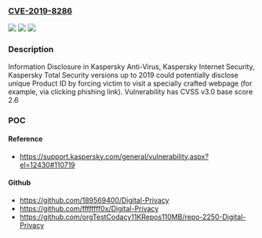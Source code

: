 ### [CVE-2019-8286](https://cve.mitre.org/cgi-bin/cvename.cgi?name=CVE-2019-8286)
![](https://img.shields.io/static/v1?label=Product&message=Kaspersky%20Anti-Virus%2C%20Kaspersky%20Internet%20Security%2C%20Kaspersky%20Total%20Security&color=blue)
![](https://img.shields.io/static/v1?label=Version&message=n%2Fa&color=blue)
![](https://img.shields.io/static/v1?label=Vulnerability&message=Information%20Disclosure&color=brighgreen)

### Description

Information Disclosure in Kaspersky Anti-Virus, Kaspersky Internet Security, Kaspersky Total Security versions up to 2019 could potentially disclose unique Product ID by forcing victim to visit a specially crafted webpage (for example, via clicking phishing link). Vulnerability has CVSS v3.0 base score 2.6

### POC

#### Reference
- https://support.kaspersky.com/general/vulnerability.aspx?el=12430#110719

#### Github
- https://github.com/189569400/Digital-Privacy
- https://github.com/ffffffff0x/Digital-Privacy
- https://github.com/orgTestCodacy11KRepos110MB/repo-2250-Digital-Privacy

